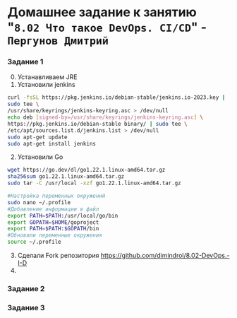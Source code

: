# Домашнее задание к занятию "`8.02 Что такое DevOps. СI/СD`" - `Пергунов Дмитрий`

### Задание 1
0. Устанавливаем JRE
1. Установили jenkins
```bash
curl -fsSL https://pkg.jenkins.io/debian-stable/jenkins.io-2023.key |
sudo tee \
/usr/share/keyrings/jenkins-keyring.asc > /dev/null
echo deb [signed-by=/usr/share/keyrings/jenkins-keyring.asc] \
https://pkg.jenkins.io/debian-stable binary/ | sudo tee \
/etc/apt/sources.list.d/jenkins.list > /dev/null
sudo apt-get update
sudo apt-get install jenkins
```
2. Установили Go
```bash
wget https://go.dev/dl/go1.22.1.linux-amd64.tar.gz
sha256sum go1.22.1.linux-amd64.tar.gz
sudo tar -C /usr/local -xzf go1.22.1.linux-amd64.tar.gz

#Настройка переменных окружений
sudo nano ~/.profile
#Добавление информации в файл
export PATH=$PATH:/usr/local/go/bin
export GOPATH=$HOME/goproject
export PATH=$PATH:$GOPATH/bin
#Обновили переменные окружения
source ~/.profile
```
3. Сделали Fork репозитория https://github.com/dimindrol/8.02-DevOps.-I-D
4. 
    
### Задание 2

### Задание 3


